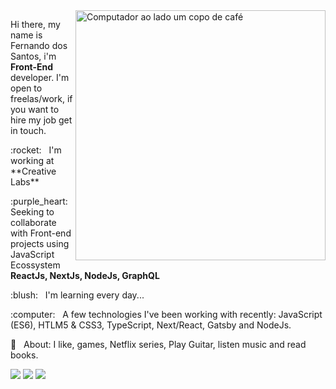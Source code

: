 <img src="https://raw.githubusercontent.com/MicaelliMedeiros/micaellimedeiros/master/image/computer-illustration.png" min-width="400px" max-width="400px" width="400px" align="right" alt="Computador ao lado um copo de café">

<p align="left"> 
  Hi there, my name is Fernando dos Santos, i'm <strong>Front-End</strong> developer. I'm open to freelas/work, if you want to hire my job get in touch.
</p>

<p align="left">
  :rocket:  &nbsp; I'm working at **Creative Labs**
</p>

<p align="left">
  :purple_heart: &nbsp; Seeking to collaborate with Front-end projects using JavaScript Ecossystem <strong>ReactJs, NextJs, NodeJs, GraphQL</strong>
</p>

<p align="left">
  :blush: &nbsp; I'm learning every day...
</p>
<p align="left">
  :computer: &nbsp; A few technologies I've been working with recently: JavaScript (ES6), HTLM5 & CSS3, TypeScript, Next/React, Gatsby and NodeJs.
</p>
<p align="left">
  💬  &nbsp; About: I like, games, Netflix series, Play Guitar, listen music and read books.
</p>

<p align="left">
  <a href="https://www.instagram.com/iuricode/" alt="Instagram">
  <img src="https://img.shields.io/badge/-Instagram-DF0174?style=for-the-badge&logo=instagram&logoColor=white&link=https://www.instagram.com/coder404/"/></a>
  
  <a href="https://www.linkedin.com/in/iuricode" alt="Linkedin">
  <img src="https://img.shields.io/badge/-Linkedin-0e76a8?style=for-the-badge&logo=Linkedin&logoColor=white&link=https://www.linkedin.com/in/fernandosantosc" /></a>

  <a href="https://www.facebook.com/exudojazz/" alt="Facebook">
  <img src="https://img.shields.io/badge/-Facebook-3b5998?style=for-the-badge&logo=facebook&logoColor=white&link=https://www.facebook.com/codder404/"/></a>
</p>  
